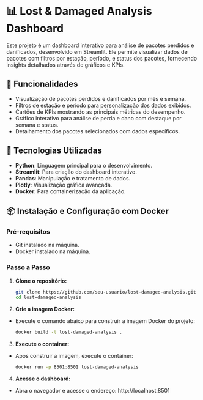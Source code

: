 # 📊 Lost & Damaged Analysis Dashboard

Este projeto é um dashboard interativo para análise de pacotes perdidos e danificados, desenvolvido em Streamlit. Ele permite visualizar dados de pacotes com filtros por estação, período, e status dos pacotes, fornecendo insights detalhados através de gráficos e KPIs.

## 📝 Funcionalidades

- Visualização de pacotes perdidos e danificados por mês e semana.
- Filtros de estação e período para personalização dos dados exibidos.
- Cartões de KPIs mostrando as principais métricas do desempenho.
- Gráfico interativo para análise de perda e dano com destaque por semana e status.
- Detalhamento dos pacotes selecionados com dados específicos.

## 🚀 Tecnologias Utilizadas

- **Python**: Linguagem principal para o desenvolvimento.
- **Streamlit**: Para criação do dashboard interativo.
- **Pandas**: Manipulação e tratamento de dados.
- **Plotly**: Visualização gráfica avançada.
- **Docker**: Para containerização da aplicação.

## 📦 Instalação e Configuração com Docker

### Pré-requisitos
- Git instalado na máquina.
- Docker instalado na máquina.

### Passo a Passo

1. **Clone o repositório:**

   ```bash
   git clone https://github.com/seu-usuario/lost-damaged-analysis.git
   cd lost-damaged-analysis

2. **Crie a imagem Docker:**

- Execute o comando abaixo para construir a imagem Docker do projeto:
    ```bash
    docker build -t lost-damaged-analysis .

3. **Execute o container:**
- Após construir a imagem, execute o container:
    ```bash
    docker run -p 8501:8501 lost-damaged-analysis

4. **Acesse o dashboard:**
- Abra o navegador e acesse o endereço: http://localhost:8501


